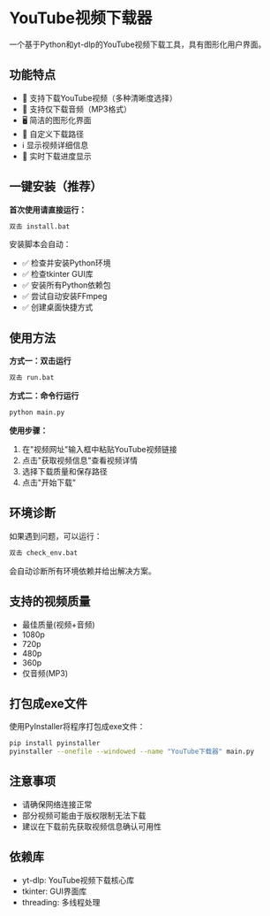 # YouTube视频下载器

一个基于Python和yt-dlp的YouTube视频下载工具，具有图形化用户界面。

## 功能特点

- 🎥 支持下载YouTube视频（多种清晰度选择）
- 🎵 支持仅下载音频（MP3格式）
- 🖥️ 简洁的图形化界面
- 📁 自定义下载路径
- ℹ️ 显示视频详细信息
- 🔄 实时下载进度显示

## 一键安装（推荐）

**首次使用请直接运行：**
```bash
双击 install.bat
```

安装脚本会自动：
- ✅ 检查并安装Python环境
- ✅ 检查tkinter GUI库
- ✅ 安装所有Python依赖包
- ✅ 尝试自动安装FFmpeg
- ✅ 创建桌面快捷方式

## 使用方法

**方式一：双击运行**
```bash
双击 run.bat
```

**方式二：命令行运行**
```bash
python main.py
```

**使用步骤：**
1. 在"视频网址"输入框中粘贴YouTube视频链接
2. 点击"获取视频信息"查看视频详情
3. 选择下载质量和保存路径
4. 点击"开始下载"

## 环境诊断

如果遇到问题，可以运行：
```bash
双击 check_env.bat
```
会自动诊断所有环境依赖并给出解决方案。

## 支持的视频质量

- 最佳质量(视频+音频)
- 1080p
- 720p  
- 480p
- 360p
- 仅音频(MP3)

## 打包成exe文件

使用PyInstaller将程序打包成exe文件：

```bash
pip install pyinstaller
pyinstaller --onefile --windowed --name "YouTube下载器" main.py
```

## 注意事项

- 请确保网络连接正常
- 部分视频可能由于版权限制无法下载
- 建议在下载前先获取视频信息确认可用性

## 依赖库

- yt-dlp: YouTube视频下载核心库
- tkinter: GUI界面库
- threading: 多线程处理 
